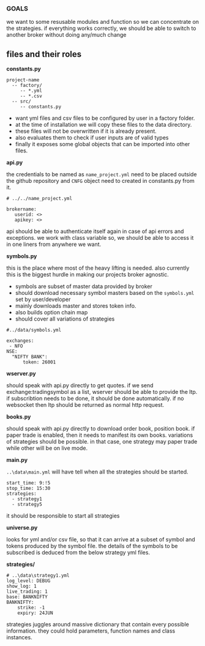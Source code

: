 ### GOALS ###
we want to some resusable modules and function so we can concentrate on the strategies.
if everything works correctly, we should be able to switch to another broker without doing any/much change

## files and their roles ##
**constants.py**

```
project-name
  -- factory/
     -- *.yml
     -- *.csv
  -- src/
     -- constants.py
```
- want yml files and csv files to be configured by user in a factory folder.
- at the time of installation we will copy these files to the data directory.
- these files will not be overwritten if it is already present.
- also evaluates them to check if user inputs are of valid types
- finally it exposes some global objects that can be imported into other files.

**api.py**

the credentials to be named as `name_project.yml` need to be placed outside the github repository and `CNFG` object need to created in constants.py from it.
```
# ../../name_project.yml

brokername:
   userid: <>
   apikey: <>
```
api should be able to authenticate itself again in case of api errors and exceptions.
we work with class variable so, we should be able to access it in one liners from anywhere we want.

**symbols.py**

this is the place where most of the heavy lifting is needed. also currently this is the biggest hurdle in making our projects broker agnostic.
- symbols are subset of master data provided by broker
- should download necessary symbol masters based on the `symbols.yml` set by user/developer
- mainly downloads master and stores token info.
- also builds option chain map
- should cover all variations of strategies
```
#../data/symbols.yml

exchanges:
 - NFO
NSE:
  "NIFTY BANK":
      token: 26001
```

**wserver.py**

should speak with api.py directly to get quotes.
if we send exchange:tradingsymbol as a list, wserver should be able to provide the ltp.
if subscribtion needs to be done, it should be done automatically. 
if no websocket then ltp should be returned as normal http request.

**books.py**

should speak with api.py directly to download order book, position book.
if paper trade is enabled, then it needs to manifest its own books.
variations of strategies should be possible. in that case, one strategy may paper trade while other will be on live mode.

**main.py**

`..\data\main.yml` will have tell when all the strategies should be started.
```
start_time: 9:!5
stop_time: 15:30
strategies:
  - strategy1
  - strategy5
```
it should be responsible to start all strategies

**universe.py**

looks for yml and/or csv file, so that it can arrive at a subset of symbol and tokens produced by the symbol file. the details of the symbols to be subscribed is deduced from the below strategy yml files.

**strategies/**

```
# ..\data\strategy1.yml
log_level: DEBUG
show_log: 1
live_trading: 1
base: BANKNIFTY
BANKNIFTY:
    strike: -1
    expiry: 24JUN
```
strategies juggles around massive dictionary that contain every possible information. they could hold parameters, function names and class instances.

